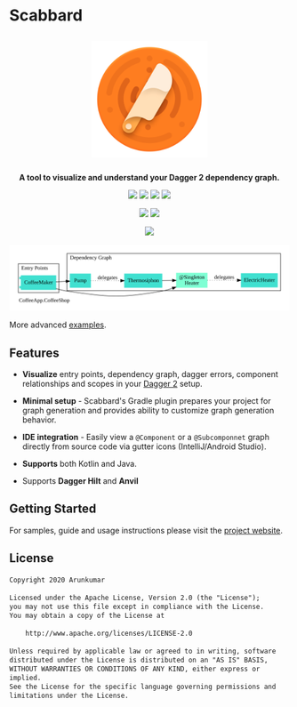 
# Scabbard

<p align="center">
<img src="docs/images/scabbard-icon.png" 
width="210" hspace="10" vspace="10">
</p>

<p align="center">
<b>A tool to visualize and understand your Dagger 2 dependency graph.</b>
</p>

<p align="center"> 
<a href="https://github.com/arunkumar9t2/scabbard/releases/latest"><img src="https://img.shields.io/github/release/arunkumar9t2/scabbard.svg?style=flat-square&label=Release&logo=github&colorB=fb7b21"/></a>
<a href="https://bintray.com/arunkumar9t2/maven/scabbard-processor/_latestVersion"><img src="https://img.shields.io/bintray/v/arunkumar9t2/maven/scabbard-processor.svg?style=flat-square&label=Processor&logo=data%3Aimage%2Fpng%3Bbase64%2CiVBORw0KGgoAAAANSUhEUgAAADIAAAAyCAYAAAAeP4ixAAAACXBIWXMAAA7EAAAOxAGVKw4bAAAEPUlEQVRo3u2YT2gcZRTAf28bcmhLKSEEC5vSg0KIksTbrK0RjzkUoQERJ5LJQcRDXYp4kZZQGuxJ7amm8TKrO4WKNtRQIVQtaOjk4KFKTuLBQ0%2BlBylLCNtlnof9Nvm6bjYzuzt1q%2FvgY%2F%2Fw5s%2Fve9%2F7Cz35n8lskHvWC3KDaT8nk%2BbNvSA3JvADsJI2TCZFS4wBK8BRwAFWZlOEyaQD4UzIDkRNHIGV2cBJBUZSOE4TwDJwbBeVdYWTBTd80LUWiQFRs8wNL3CGuhLEC5wx4IYFUQEeWiol6%2FtLIMtekBvqKhAvcLIgtk9UgAvA9zUdhSLw1eMwXPOC3P6uAVHkPvAjEBmIj8yqWGqbwBzwtQW7orDVNSAFNywD7wC%2BscQF3w0r9VHFd8NN4C1jmQ%2BASwU3jLrKR3w3LIO%2BDbpQD1GntwXqgl7yOwQB0NfJyOG761FMvcpTVaI8SemBJI5smu79%2B5pk6T6EEZC%2BPWIvqP7hz4SlprWQ7PqcQUSyMXZiE%2Fjdd8PEzn4Q5TbooRgV26vAnRY38w1UP46h9wvwSl1uih21%2Bs1K%2B3j3t3N6Wg2%2FZZOlbWknnG4Bf%2F3jNDR6N20JRHa7sgS4wIZ1%2F%2FttgFwFvrN%2BTwKfN3o3EUkOUsVoCDKg8BnISdCNgru%2BRyTYsyIoAaXZwEGQSdBPgf1J26fM3n3X9voWJAJBkGMCNwUZnbuai3t9sz7GQPANyJDRL4Pcsa9vFsKT5JGLpqKtlSFHgdVIGZ0r5lpvi4s5UAwEg5YfngG%2BjNvPJgGpAPPAggWTFViNhBEvSA7jFXOIcAJh2YKoAGd8N7ycpC9PlNlNtXreLCyYWwqjLUwMTpiucsCyxGngcsdKFEVBqWwvC0aVBZT5OphVL8i9kKC%2Fn2wAkVfVRSt7R9bzI20SPDJNAs5DhOcQjiAcAe5uN1IzYYSwYI7a9jEDbnrVeVZTxzYQy%2FUQwFJh5rEo%2BIX1%2FCl7Qzs6DpotOhkROQs6b23KnyCv%2BW74mxc414DXzf%2BfAO%2BbPFEHIXlUl%2FyZ9ZYbrX3tgPx6%2FZ6On8r%2BLCIZ4GWzMYeBqYlT2dsIk8DzRj00WdyCkDJIXquWaKtbbAukBjMxPfwTSAbkuPk8jMgUyAGQZ0weeATyHsjATp4gD7pUcNfbbnk7Nmn0glwf6Dngwxg1XFkhL8hSp%2Fr2fZ0CuXv9XvTi9PBanWUaZHcpg5wWkSu%2BG3as3eoYSA1mfDq7JkgGON4gKlaPk3DFfzPsaC%2FQURDjM9H49PCaVCFsmFqIXdyty%2BsKH2nsM5wDzpqyI%2B%2B74eJTN3wwQ7rzBiYPUWoQT0S8osNc0aEnPelJT9LNI6Z17Y%2BXatS6lcZIT0n1ATQCKq2MTA%2BB3gI9GG9PNNEYKLk%2BG6i4tDAyzYCMVIG6QkrNDNfKgO5f9IMWJo0Km6i8S%2FpD7LgUD3RnPvDflb8BKBVzKqLzQocAAAAASUVORK5CYII%3D&colorB=fb7b21"/></a>
<a href="https://plugins.gradle.org/plugin/scabbard.gradle"><img src="https://img.shields.io/maven-metadata/v/https/plugins.gradle.org/m2/scabbard/gradle/scabbard.gradle.gradle.plugin/maven-metadata.xml.svg?style=flat-square&label=Gradle&logo=gradle&colorB=fb7b21&logoColor=06A0CE"/></a>
<a href="https://plugins.jetbrains.com/plugin/13548-scabbard--dagger-2-visualizer"><img src="https://img.shields.io/jetbrains/plugin/v/13548-scabbard--dagger-2-visualizer?style=flat-square&label=IntelliJ&logo=intellij-idea&colorB=fb7b21&logoColor=18d68c"/></a>
</p>

<p align="center"> 
<img src="https://img.shields.io/github/workflow/status/arunkumar9t2/scabbard/Build%20Workflow?style=flat-square&logo=github">
<a href="https://arunkumar9t2.github.io/scabbard/"><img src="https://img.shields.io/badge/Website-%20-lightgrey.svg?color=f7a147&colorA=f7a147&style=flat-square&logo=github"/></a>
</p>


<p align="center">
<img src="https://github.com/arunkumar9t2/scabbard/blob/main/docs/images/scabbard-demo.gif?raw=true" width="90%">
</p>

<p align="center">
<img src="docs/images/dev.arunkumar.scabbard.coffee.CoffeeApp.CoffeeShop.svg">
</p>

More advanced [examples](https://arunkumar9t2.github.io/scabbard/examples/).

## Features

* **Visualize** entry points, dependency graph, dagger errors, component relationships and scopes in your [Dagger 2](https://github.com/google/dagger) setup.

* **Minimal setup** - Scabbard's Gradle plugin prepares your project for graph generation and provides ability to customize graph generation behavior.

* **IDE integration** - Easily view a `@Component` or a `@Subcomponnet` graph directly from source code via gutter icons (IntelliJ/Android Studio).

* **Supports** both Kotlin and Java.

* Supports **Dagger Hilt** and **Anvil**

## Getting Started

For samples, guide and usage instructions please visit the [project website](https://arunkumar9t2.github.io/scabbard/).

## License

    Copyright 2020 Arunkumar

    Licensed under the Apache License, Version 2.0 (the "License");
    you may not use this file except in compliance with the License.
    You may obtain a copy of the License at

        http://www.apache.org/licenses/LICENSE-2.0

    Unless required by applicable law or agreed to in writing, software
    distributed under the License is distributed on an "AS IS" BASIS,
    WITHOUT WARRANTIES OR CONDITIONS OF ANY KIND, either express or implied.
    See the License for the specific language governing permissions and
    limitations under the License.
